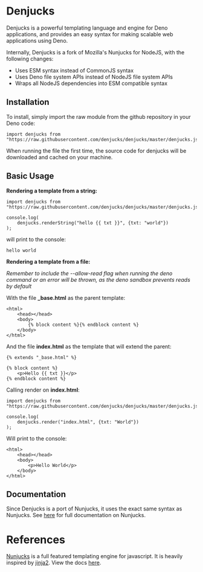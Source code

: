 # Denjucks

Denjucks is a powerful templating language and engine for Deno applications, and provides an easy syntax for making scalable web applications using Deno.

Internally, Denjucks is a fork of Mozilla's Nunjucks for NodeJS, with the following changes:

 * Uses ESM syntax instead of CommonJS syntax
 * Uses Deno file system APIs instead of NodeJS file system APIs
 * Wraps all NodeJS dependencies into ESM compatible syntax


## Installation

To install, simply import the raw module from the github repository in your Deno code:

```
import denjucks from "https://raw.githubusercontent.com/denjucks/denjucks/master/denjucks.js";
```

When running the file the first time, the source code for denjucks will be downloaded and cached on your machine.


## Basic Usage

**Rendering a template from a string:**

```
import denjucks from "https://raw.githubusercontent.com/denjucks/denjucks/master/denjucks.js";

console.log(
	denjucks.renderString("hello {{ txt }}", {txt: "world"})
);
```

will print to the console:

```
hello world
```


**Rendering a template from a file:**

_Remember to include the --allow-read flag when running the deno command or an error will be thrown, as the deno sandbox prevents reads by default_

With the file **_base.html** as the parent template:

```
<html>
	<head></head>
	<body>
		{% block content %}{% endblock content %}
	</body>
</html>
```

And the file **index.html** as the template that will extend the parent:

```
{% extends "_base.html" %}

{% block content %}
	<p>Hello {{ txt }}</p>
{% endblock content %}
```

Calling render on **index.html**:

```
import denjucks from "https://raw.githubusercontent.com/denjucks/denjucks/master/denjucks.js";

console.log(
	denjucks.render("index.html", {txt: "World"})
);
```

Will print to the console:

```
<html>
	<head></head>
	<body>
		<p>Hello World</p>
	</body>
</html>
```


## Documentation

Since Denjucks is a port of Nunjucks, it uses the exact same syntax as Nunjucks. See [here](https://mozilla.github.io/nunjucks/) for full documentation on Nunjucks.


# References

[Nunjucks](https://mozilla.github.io/nunjucks/) is a full featured
templating engine for javascript. It is heavily inspired by
[jinja2](http://jinja.pocoo.org/). View the docs
[here](https://mozilla.github.io/nunjucks/).
